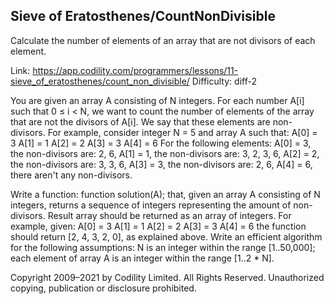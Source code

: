 Sieve of Eratosthenes/CountNonDivisible
------------------------
Calculate the number of elements of an array that are not divisors of each element.

Link: https://app.codility.com/programmers/lessons/11-sieve_of_eratosthenes/count_non_divisible/
Difficulty: diff-2

You are given an array A consisting of N integers.
For each number A[i] such that 0 ≤ i < N, we want to count the number of elements of the array that are not the divisors of A[i]. We say that these elements are non-divisors.
For example, consider integer N = 5 and array A such that:
    A[0] = 3
    A[1] = 1
    A[2] = 2
    A[3] = 3
    A[4] = 6
For the following elements:
A[0] = 3, the non-divisors are: 2, 6,
A[1] = 1, the non-divisors are: 3, 2, 3, 6,
A[2] = 2, the non-divisors are: 3, 3, 6,
A[3] = 3, the non-divisors are: 2, 6,
A[4] = 6, there aren't any non-divisors.

Write a function:
function solution(A);
that, given an array A consisting of N integers, returns a sequence of integers representing the amount of non-divisors.
Result array should be returned as an array of integers.
For example, given:
    A[0] = 3
    A[1] = 1
    A[2] = 2
    A[3] = 3
    A[4] = 6
the function should return [2, 4, 3, 2, 0], as explained above.
Write an efficient algorithm for the following assumptions:
N is an integer within the range [1..50,000];
each element of array A is an integer within the range [1..2 * N].



Copyright 2009–2021 by Codility Limited. All Rights Reserved. Unauthorized copying, publication or disclosure prohibited.